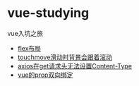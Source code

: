 # vue-studying
vue入坑之旅
* [flex布局](./src/flex)
* [touchmove滑动时背景会跟着滚动](./src/touchmove)
* [axios在get请求头无法设置Content-Type](./src/axios)
* [vue的prop双向绑定](./src/prop)
